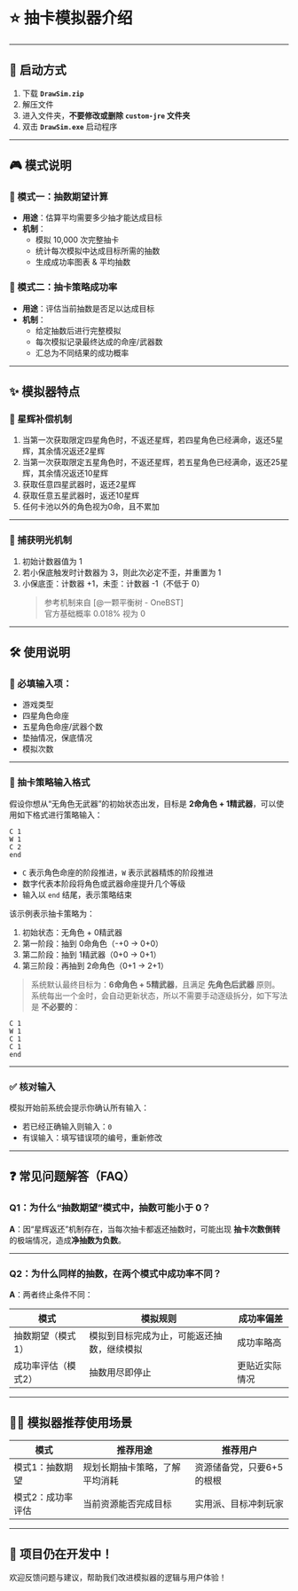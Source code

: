 # ⭐ 抽卡模拟器介绍

---

## 🚀 启动方式

1. 下载 **`DrawSim.zip`**
2. 解压文件
3. 进入文件夹，**不要修改或删除 `custom-jre` 文件夹**
4. 双击 **`DrawSim.exe`** 启动程序

---

## 🎮 模式说明

### 🎯 模式一：抽数期望计算

- **用途**：估算平均需要多少抽才能达成目标
- **机制**：
    - 模拟 10,000 次完整抽卡
    - 统计每次模拟中达成目标所需的抽数
    - 生成成功率图表 & 平均抽数

### 🧠 模式二：抽卡策略成功率

- **用途**：评估当前抽数是否足以达成目标
- **机制**：
    - 给定抽数后进行完整模拟
    - 每次模拟记录最终达成的命座/武器数
    - 汇总为不同结果的成功概率

---

## ✨ 模拟器特点

### 🌟 星辉补偿机制
1. 当第一次获取限定四星角色时，不返还星辉，若四星角色已经满命，返还5星辉，其余情况返还2星辉
2. 当第一次获取限定五星角色时，不返还星辉，若五星角色已经满命，返还25星辉，其余情况返还10星辉
3. 获取任意四星武器时，返还2星辉
4. 获取任意五星武器时，返还10星辉
5. 任何卡池以外的角色视为0命，且不累加

---

### 🧭 捕获明光机制

1. 初始计数器值为 1
2. 若小保底触发时计数器为 3，则此次必定不歪，并重置为 1
3. 小保底歪：计数器 +1，未歪：计数器 -1（不低于 0）
   > 参考机制来自 [@一颗平衡树 - OneBST]  
   > 官方基础概率 0.018% 视为 0

---

## 🛠️ 使用说明

### 📌 必填输入项：
- 游戏类型
- 四星角色命座
- 五星角色命座/武器个数
- 垫抽情况，保底情况
- 模拟次数
---


### 📝 抽卡策略输入格式

假设你想从“无角色无武器”的初始状态出发，目标是 **2命角色 + 1精武器**，可以使用如下格式进行策略输入：

```
C 1  
W 1  
C 2  
end
```

- `C` 表示角色命座的阶段推进，`W` 表示武器精炼的阶段推进
- 数字代表本阶段将角色或武器命座提升几个等级
- 输入以 `end` 结尾，表示策略结束

该示例表示抽卡策略为：
1. 初始状态：无角色 + 0精武器
2. 第一阶段：抽到 0命角色（-+0 → 0+0）
3. 第二阶段：抽到 1精武器（0+0 → 0+1）
4. 第三阶段：再抽到 2命角色（0+1 → 2+1）

> 系统默认最终目标为：**6命角色 + 5精武器**，且满足 **先角色后武器** 原则。  
> 系统每出一个金时，会自动更新状态，所以不需要手动逐级拆分，如下写法是 **不必要的**：
```
C 1  
W 1  
C 1  
C 1  
end
```
---

### ✅ 核对输入

模拟开始前系统会提示你确认所有输入：

- 若已经正确输入则输入：`0`
- 有误输入：填写错误项的编号，重新修改

---

## ❓ 常见问题解答（FAQ）

### Q1：为什么“抽数期望”模式中，抽数可能小于 0？

**A**：因“星辉返还”机制存在，当每次抽卡都返还抽数时，可能出现 **抽卡次数倒转** 的极端情况，造成**净抽数为负数**。

---

### Q2：为什么同样的抽数，在两个模式中成功率不同？

**A**：两者终止条件不同：

| 模式 | 模拟规则 | 成功率偏差 |
|------|----------|-------------|
| 抽数期望（模式1） | 模拟到目标完成为止，可能返还抽数，继续模拟 | 成功率略高 |
| 成功率评估（模式2） | 抽数用尽即停止 | 更贴近实际情况 |

---

## 🧑‍🏫 模拟器推荐使用场景

| 模式               | 推荐用途                   | 推荐用户           |
|--------------------|----------------------------|----------------|
| 模式1：抽数期望     | 规划长期抽卡策略，了解平均消耗 | 资源储备党，只要6+5的根根 |
| 模式2：成功率评估   | 当前资源能否完成目标         | 实用派、目标冲刺玩家     |

---

## 🚧 项目仍在开发中！

欢迎反馈问题与建议，帮助我们改进模拟器的逻辑与用户体验！
